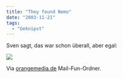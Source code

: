 ```yaml
---
title: "They found Nemo"
date: "2003-11-21"
tags:
  - "Geknipst"
---
```


Sven sagt, das war schon überall, aber egal:

![](/images/couchblog/nemo.jpg)

Via [orangemedia.de](http://www.orangemedia.de/) Mail-Fun-Ordner.
